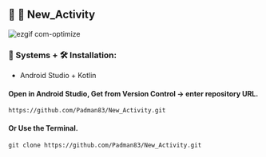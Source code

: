 ## 🤖 📱 New_Activity

![ezgif com-optimize](https://user-images.githubusercontent.com/45048950/90316306-d9592880-df53-11ea-9e61-dcd9e0782f3c.gif)

### 🧰 Systems + 🛠️ Installation:

* Android Studio + Kotlin

#### Open in Android Studio, Get from Version Control -> enter repository URL.

```
https://github.com/Padman83/New_Activity.git
```

#### Or Use the Terminal.

```
git clone https://github.com/Padman83/New_Activity.git
